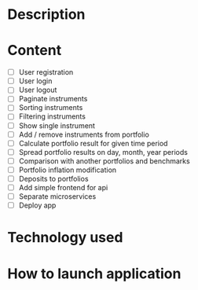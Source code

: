 # Description


# Content
- [ ] User registration
- [ ] User login
- [ ] User logout 
- [ ] Paginate instruments
- [ ] Sorting instruments
- [ ] Filtering instruments
- [ ] Show single instrument 
- [ ] Add / remove instruments from portfolio
- [ ] Calculate portfolio result for given time period
- [ ] Spread portfolio results on day, month, year periods
- [ ] Comparison with another portfolios and benchmarks
- [ ] Portfolio inflation modification
- [ ] Deposits to portfolios
- [ ] Add simple frontend for api
- [ ] Separate microservices
- [ ] Deploy app

# Technology used

# How to launch application